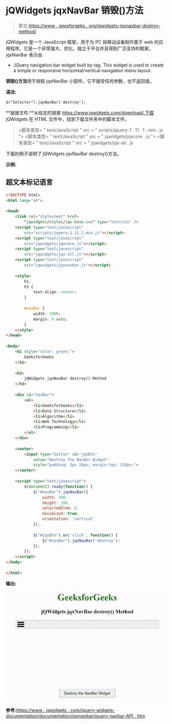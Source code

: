 # jQWidgets jqxNavBar 销毁()方法

> 原文:[https://www . geesforgeks . org/jqwidgets-jqxnavbar-destroy-method/](https://www.geeksforgeeks.org/jqwidgets-jqxnavbar-destroy-method/)

jQWidgets 是一个 JavaScript 框架，用于为 PC 和移动设备制作基于 web 的应用程序。它是一个非常强大、优化、独立于平台并且得到广泛支持的框架。jqxNavBar 表示由

*   JQuery navigation bar widget built by tag. This widget is used to create a simple or responsive horizontal/vertical navigation menu layout.

**销毁()方法**用于销毁 jqxNavBar 小部件。它不接受任何参数，也不返回值。

**语法:**

```html
$("Selector").jqxNavBar('destroy');
```

**链接文件:**从给定的链接 https://www.jqwidgets.com/download/.下载 jQWidgets 在 HTML 文件中，找到下载文件夹中的脚本文件。

> <link rel="”stylesheet”" href="”jqwidgets/styles/jqx.base.css”" type="”text/css”">
> <脚本类型= " text/JavaScript " src = " scripts/jquery-1 . 11 . 1 . min . js "></脚本类型>
> <脚本类型= " text/JavaScript " src = " jqwidgets/jqxcore . js "></脚本类型>
> <脚本类型= " text/JavaScript " src = " jqwidgets/jqx-all . js

下面的例子说明了 jQWidgets jqxNavBar destroy()方法。

**示例:**

## 超文本标记语言

```html
<!DOCTYPE html>
<html lang="en">

<head>
    <link rel="stylesheet" href=
        "jqwidgets/styles/jqx.base.css" type="text/css" />
    <script type="text/javascript" 
        src="scripts/jquery-1.11.1.min.js"></script>
    <script type="text/javascript" 
        src="jqwidgets/jqxcore.js"></script>
    <script type="text/javascript" 
        src="jqwidgets/jqx-all.js"></script>
    <script type="text/javascript" 
        src="jqwidgets/jqxnavbar.js"></script>

    <style>
        h1,
        h3 {
            text-align: center;
        }

        #navBar {
            width: 100%;
            margin: 0 auto;
        }
    </style>
</head>

<body>
    <h1 style="color: green;">
        GeeksforGeeks
    </h1>

    <h3>
        jQWidgets jqxNavBar destroy() Method
    </h3>

    <div id="navBar">
        <ul>
            <li>GeeksforGeeks</li>
            <li>Data Structure</li>
            <li>Algorithm</li>
            <li>Web Technology</li>
            <li>Programming</li>
        </ul>
    </div>

    <center>
        <input type="button" id="jqxBtn" 
            value="Destroy the NavBar Widget" 
            style="padding: 5px 15px; margin-top: 210px;">
    </center>

    <script type="text/javascript">
        $(document).ready(function() {
            $("#navBar").jqxNavBar({
                width: 500,
                height: 200,
                selectedItem: 0,
                minimized: true,
                orientation: 'vertical'
            });

            $("#jqxBtn").on('click', function() {
                $("#navBar").jqxNavBar('destroy');
            });
        });
    </script>
</body>

</html>
```

**输出:**

![](img/baaabfcda5196969ce01b2a6af019c24.png)

**参考:**[https://www . jqwidgets . com/jquery-widgets-documentation/documentation/jqxnavbar/jquery-navbar-API . htm](https://www.jqwidgets.com/jquery-widgets-documentation/documentation/jqxnavbar/jquery-navbar-api.htm)